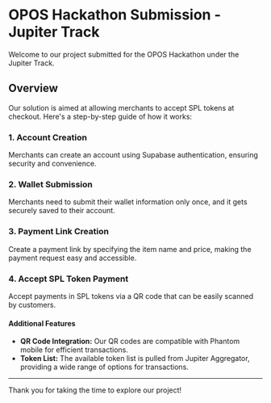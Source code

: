 # OPOS Hackathon Submission - Jupiter Track

Welcome to our project submitted for the OPOS Hackathon under the Jupiter Track.

## Overview

Our solution is aimed at allowing merchants to accept SPL tokens at checkout. Here's a step-by-step guide of how it works:

### 1. Account Creation
   Merchants can create an account using Supabase authentication, ensuring security and convenience.

### 2. Wallet Submission
   Merchants need to submit their wallet information only once, and it gets securely saved to their account.

### 3. Payment Link Creation
   Create a payment link by specifying the item name and price, making the payment request easy and accessible.

### 4. Accept SPL Token Payment
   Accept payments in SPL tokens via a QR code that can be easily scanned by customers.

#### Additional Features
- **QR Code Integration:** Our QR codes are compatible with Phantom mobile for efficient transactions.
- **Token List:** The available token list is pulled from Jupiter Aggregator, providing a wide range of options for transactions.

---

Thank you for taking the time to explore our project!

